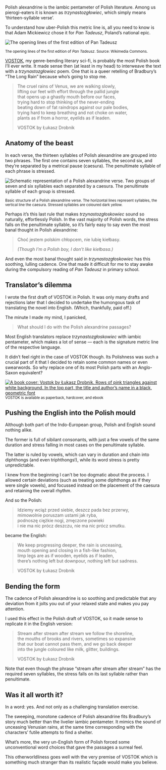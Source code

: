 Polish alexandrine is the iambic pentameter of Polish literature. Among us pierogi-eaters it is known as *trzynastozgłowiec*, which simply means ‘thirteen-syllable verse’.

To understand how uber-Polish this metric line is, all you need to know is that Adam Mickiewicz chose it for *Pan Tadeusz*, Poland’s national epic.

![The opening lines of the first edition of Pan Tadeusz](https://drobnik.co/images/polish-alexandrine-example.jpg)

<sup>The opening lines of the first edition of *Pan Tadeusz*. Source: Wikimedia Commons.</sup>

[VOSTOK](https://www.vraeydamedia.ca/shop/x55ht1b0h70i3bwv9qismih2f6b5nk), my genre-bending literary sci-fi, is probably the most Polish book I’ll ever write. It made sense then (at least in my head) to interweave the text with a *trzynastozgłowiec* poem. One that is a queer retelling of Bradbury’s “The Long Rain” because who’s going to stop me.



> The cruel rains of Venus, we are walking slowly,  
> lifting our feet with effort through the pallid jungle  
> that opens up a ghastly mouth before our faces,  
> trying hard to stop thinking of the never-ending  
> beating down of fat raindrops against our pale bodies,  
> trying hard to keep breathing and not choke on water,  
> plants as if from a horror, eyelids as if leaden.
>
> VOSTOK by Łukasz Drobnik

## Anatomy of the beast

In each verse, the thirteen syllables of Polish alexandrine are grouped into two phrases. The first one contains seven syllables, the second six, and they’re separated by a metrical pause (caesura). The penultimate syllable of each phrase is stressed.

![Schematic representation of a Polish alexandrine verse. Two groups of seven and six syllables each separated by a caesura. The penultimate syllable of each group is stressed.](https://drobnik.co/images/polish-alexandrine-structure.svg)

<sup>Basic structure of a Polish alexandrine verse. The horizontal lines represent syllables, the vertical line the caesura. Stressed syllables are coloured dark yellow.</sup>

Perhaps it’s this last rule that makes *trzynastozgłoskowiec* sound so naturally, effortlessly Polish. In the vast majority of Polish words, the stress falls on the penultimate syllable, so it’s fairly easy to say even the most banal thought in Polish alexandrine:

> Choć jestem polskim chłopcem, nie lubię kiełbasy.
>
> *(Though I’m a Polish boy, I don’t like kiełbasa.)*

And even the most banal thought said in *trzynastozgłoskowiec* has this soothing, lulling cadence. One that made it difficult for me to stay awake during the compulsory reading of *Pan Tadeusz* in primary school.

## Translator’s dilemma

I wrote the first draft of VOSTOK in Polish. It was only many drafts and rejections later that I decided to undertake the humongous task of translating the novel into English. (Which, thankfully, paid off.)

The minute I made my mind, I panicked,

> What should I do with the Polish alexandrine passages?

Most English translators replace *trzynastozgłoskowiec* with iambic pentameter, which makes a lot of sense — each is the signature metric line of the respective language.

It didn’t feel right in the case of VOSTOK though. Its Polishness was such a crucial part of it that I decided to retain some common names or even swearwords. So why replace one of its most Polish parts with an Anglo-Saxon equivalent?

[<img src="https://drobnik.co/images/vostok-cover.jpg" alt="A book cover: Vostok by Łukasz Drobnik. Rows of pink triangles against white background. In the top part, the title and author’s name in a black, geometric font">](https://www.vraeydamedia.ca/shop/x55ht1b0h70i3bwv9qismih2f6b5nk)
<sup>VOSTOK is available as paperback, hardcover, and ebook</sup>

## Pushing the English into the Polish mould

Although both part of the Indo-European group, Polish and English sound nothing alike.

The former is full of sibilant consonants, with just a few vowels of the same duration and stress falling in most cases on the penultimate syllable.

The latter is ruled by vowels, which can vary in duration and chain into diphthongs (and even triphthongs!), while its word stress is pretty unpredictable. 

I knew from the beginning I can’t be too dogmatic about the process. I allowed certain deviations (such as treating some diphthongs as if they were single vowels), and focussed instead on the placement of the caesura and retaining the overall rhythm.

And so the Polish:

> Idziemy wciąż przed siebie, deszcz pada bez przerwy,  
> mimowolnie poruszam ustami jak ryba,  
> podnoszę ciężkie nogi, zmęczone powieki  
> i nie ma nic prócz deszczu, nie ma nic prócz smutku.

became the English:

> We keep progressing deeper, the rain is unceasing,  
> mouth opening and closing in a fish-like fashion,  
> limp legs are as if wooden, eyelids as if leaden,  
> there’s nothing left but downpour, nothing left but sadness.
>
> VOSTOK by Łukasz Drobnik

## Bending the form

The cadence of Polish alexandrine is so soothing and predictable that any deviation from it jolts you out of your relaxed state and makes you pay attention.

I used this effect in the Polish draft of VOSTOK, so it made sense to replicate it in the English version:

> Stream after stream after stream we follow the shoreline,  
> the mouths of brooks and rivers, sometimes so expansive  
> that our boat cannot pass them, and we go back deeper  
> into the jungle coloured like milk, glitter, buildings.
>
> VOSTOK by Łukasz Drobnik

Note that even though the phrase “stream after stream after stream” has the required seven syllables, the stress falls on its last syllable rather than penultimate.

## Was it all worth it?

In a word: yes. And not only as a challenging translation exercise.

The sweeping, monotone cadence of Polish alexandrine fits Bradbury’s story much better than the livelier iambic pentameter. It mimics the sound of unceasing Venusian rains, at the same time corresponding with the characters’ futile attempts to find a shelter.

What’s more, the very un-English form of Polish forced some unconventional word choices that gave the passages a surreal feel.

This otherworldliness goes well with the very premise of VOSTOK which is something much stranger than its realistic façade would make you believe.